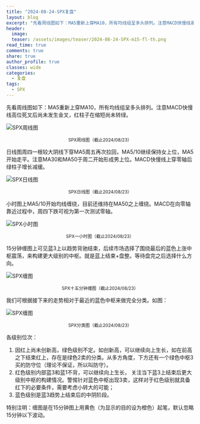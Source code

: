 ```yaml
---
title: "2024-08-24-SPX复盘"
layout: blog
excerpt: "先看周线图如下：MA5重新上穿MA10，所有均线组呈多头排列。注意MACD快慢线高位死叉后尚未发生金叉，红柱子在缩短尚未转绿。"
header:
  image: 
  teaser: /assets/images/teaser/2024-08-24-SPX-m15-fl-th.png
read_time: true
comments: true
share: true
author_profile: true
classes: wide
categories:
  - 复盘
tags:
  - SPX
---
```


先看周线图如下：MA5重新上穿MA10，所有均线组呈多头排列。注意MACD快慢线高位死叉后尚未发生金叉，红柱子在缩短尚未转绿。

![SPX周线图](https://file.olim.in/img/2024/2024-08-24-SPX-w.png)
<small><center>SPX周线图（截止2024/08/23）</center></small>

日线图周四一根较大阴线下穿MA5周五再次拉回，MA5/10继续保持女上位，MA5开始走平。注意MA30和MA50于周二开始形成男上位。MACD快慢线上穿零轴后绿柱子增长减缓。

![SPX日线图](https://file.olim.in/img/2024/2024-08-24-SPX-d.png)
<small><center>SPX日线图（截止2024/08/23）</center></small>

小时图上MA5/10开始均线缠绕，目前还维持在MA50之上缠绕。MACD在向零轴靠近过程中，周四下跌可视为第一次测试零轴。

![SPX小时图](https://file.olim.in/img/2024/2024-08-24-SPX-h1.png)
<small><center>SPX一小时图（截止2024/08/23）</center></small>

15分钟缠图上可见蓝3上以趋势背驰结束，后续市场选择了围绕最后的蓝色上涨中枢震荡，来构建更大级别的中枢。就是蓝上结束+盘整。等待盘完之后选择什么方向。

![SPX缠图](https://file.olim.in/img/2024/2024-08-24-SPX-m15-c.png)
<small><center>SPX十五分钟缠图（截止2024/08/23）</center></small>

我们可根据接下来的走势相对于最近的蓝色中枢来做完全分类。如图：

![SPX缠图](https://file.olim.in/img/2024/2024-08-24-SPX-m15-fl.png)
<small><center>SPX分类图（截止2024/08/23）</center></small>

各级别位次：
1. 因红上尚未创新高，绿色级别不定。如创新高，可以继续向上生长，如在前高之下结束红上，存在是绿色2卖的分类。从多方角度，下方还有一个绿色中枢3买的防守位（理论不保证，所以叫防守）。
2. 红色级别内部蓝3和蓝1不背，可以继续向上生长， 关注当下蓝3上结束后更大级别中枢的构建情况。警惕针对蓝色中枢出现3卖，这样对于红色级别就具备红下的必要条件，需要考虑小转大的可能；
3. 蓝色级别是蓝3趋势上结束后的中阴阶段。

特别注明：缠图是在15分钟图上用黄色（为显示的目的设为橙色）起笔，默认忽略15分钟以下波动。
